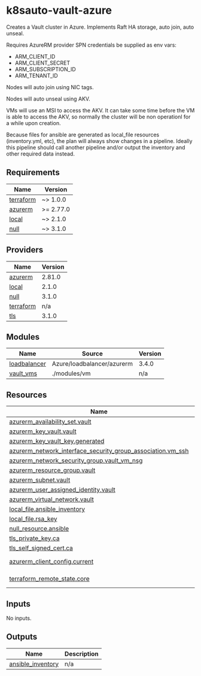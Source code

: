 # k8sauto-vault-azure
Creates a Vault cluster in Azure. Implements Raft HA storage, auto join, auto unseal.

Requires AzureRM provider SPN credentials be supplied as env vars:
* ARM_CLIENT_ID
* ARM_CLIENT_SECRET
* ARM_SUBSCRIPTION_ID
* ARM_TENANT_ID

Nodes will auto join using NIC tags.

Nodes will auto unseal using AKV.

VMs will use an MSI to access the AKV. It can take some time before the VM is able to access the AKV, so normally the cluster will be non operationl for a while upon creation.

Because files for ansible are generated as local_file resources (inventory.yml, etc), the plan will always show changes in a pipeline. Ideally this pipeline should call another pipeline and/or output the inventory and other required data instead.

<!-- BEGIN_TF_DOCS -->
## Requirements

| Name | Version |
|------|---------|
| <a name="requirement_terraform"></a> [terraform](#requirement\_terraform) | ~> 1.0.0 |
| <a name="requirement_azurerm"></a> [azurerm](#requirement\_azurerm) | >= 2.77.0 |
| <a name="requirement_local"></a> [local](#requirement\_local) | ~> 2.1.0 |
| <a name="requirement_null"></a> [null](#requirement\_null) | ~> 3.1.0 |

## Providers

| Name | Version |
|------|---------|
| <a name="provider_azurerm"></a> [azurerm](#provider\_azurerm) | 2.81.0 |
| <a name="provider_local"></a> [local](#provider\_local) | 2.1.0 |
| <a name="provider_null"></a> [null](#provider\_null) | 3.1.0 |
| <a name="provider_terraform"></a> [terraform](#provider\_terraform) | n/a |
| <a name="provider_tls"></a> [tls](#provider\_tls) | 3.1.0 |

## Modules

| Name | Source | Version |
|------|--------|---------|
| <a name="module_loadbalancer"></a> [loadbalancer](#module\_loadbalancer) | Azure/loadbalancer/azurerm | 3.4.0 |
| <a name="module_vault_vms"></a> [vault\_vms](#module\_vault\_vms) | ./modules/vm | n/a |

## Resources

| Name | Type |
|------|------|
| [azurerm_availability_set.vault](https://registry.terraform.io/providers/hashicorp/azurerm/latest/docs/resources/availability_set) | resource |
| [azurerm_key_vault.vault](https://registry.terraform.io/providers/hashicorp/azurerm/latest/docs/resources/key_vault) | resource |
| [azurerm_key_vault_key.generated](https://registry.terraform.io/providers/hashicorp/azurerm/latest/docs/resources/key_vault_key) | resource |
| [azurerm_network_interface_security_group_association.vm_ssh](https://registry.terraform.io/providers/hashicorp/azurerm/latest/docs/resources/network_interface_security_group_association) | resource |
| [azurerm_network_security_group.vault_vm_nsg](https://registry.terraform.io/providers/hashicorp/azurerm/latest/docs/resources/network_security_group) | resource |
| [azurerm_resource_group.vault](https://registry.terraform.io/providers/hashicorp/azurerm/latest/docs/resources/resource_group) | resource |
| [azurerm_subnet.vault](https://registry.terraform.io/providers/hashicorp/azurerm/latest/docs/resources/subnet) | resource |
| [azurerm_user_assigned_identity.vault](https://registry.terraform.io/providers/hashicorp/azurerm/latest/docs/resources/user_assigned_identity) | resource |
| [azurerm_virtual_network.vault](https://registry.terraform.io/providers/hashicorp/azurerm/latest/docs/resources/virtual_network) | resource |
| [local_file.ansible_inventory](https://registry.terraform.io/providers/hashicorp/local/latest/docs/resources/file) | resource |
| [local_file.rsa_key](https://registry.terraform.io/providers/hashicorp/local/latest/docs/resources/file) | resource |
| [null_resource.ansible](https://registry.terraform.io/providers/hashicorp/null/latest/docs/resources/resource) | resource |
| [tls_private_key.ca](https://registry.terraform.io/providers/hashicorp/tls/latest/docs/resources/private_key) | resource |
| [tls_self_signed_cert.ca](https://registry.terraform.io/providers/hashicorp/tls/latest/docs/resources/self_signed_cert) | resource |
| [azurerm_client_config.current](https://registry.terraform.io/providers/hashicorp/azurerm/latest/docs/data-sources/client_config) | data source |
| [terraform_remote_state.core](https://registry.terraform.io/providers/hashicorp/terraform/latest/docs/data-sources/remote_state) | data source |

## Inputs

No inputs.

## Outputs

| Name | Description |
|------|-------------|
| <a name="output_ansible_inventory"></a> [ansible\_inventory](#output\_ansible\_inventory) | n/a |
<!-- END_TF_DOCS -->
